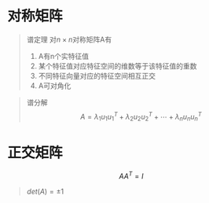 # 对称矩阵
> 谱定理
对$n\times n$对称矩阵A有
> 1. A有n个实特征值
> 2. 某个特征值对应特征空间的维数等于该特征值的重数
> 3. 不同特征向量对应的特征空间相互正交
> 4. A可对角化

> 谱分解
> $$A=\lambda_1 u_1 u_1^T + \lambda_2 u_2 u_2^T +\cdots + \lambda_n u_n u_n^T$$

# 正交矩阵

$$ AA^T = I $$
> $det(A) = \pm 1$
<!--stackedit_data:
eyJoaXN0b3J5IjpbLTQwMTAwNzg1NV19
-->